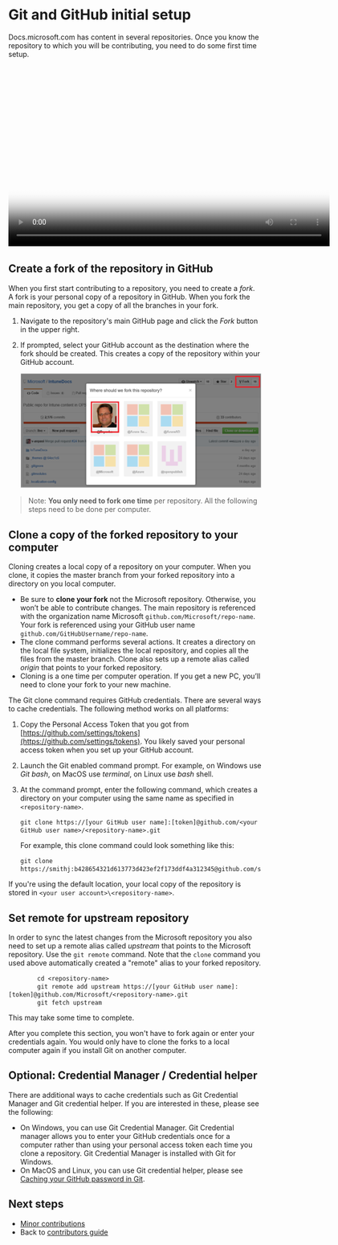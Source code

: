 # Git and GitHub initial setup

Docs.microsoft.com has content in several repositories. Once you know the repository to which you will be contributing, you need to do some first time setup. 

<video width="640" height="360" controls poster="./media/git-and-github-repository-initial-setup/git-and-github-initial-setup.png">
  <source src="http://video.ch9.ms/ch9/eab1/d9bebd59-bc3d-4aa8-8aa2-86fc2d92eab1/gitrepositorysetup_mid.mp4" type="video/mp4">
  <a href="http://video.ch9.ms/ch9/eab1/d9bebd59-bc3d-4aa8-8aa2-86fc2d92eab1/gitrepositorysetup_mid.mp4">
    <img src="./media/git-and-github-repository-initial-setup/git-and-github-initial-setup.png" alt="Git and GitHub Initial Setup">
  </a>
</video>

## Create a fork of the repository in GitHub

When you first start contributing to a repository, you need to create a *fork*. A fork is your personal copy of a repository in GitHub.  When you fork the main repository, you get a copy of all the branches in your fork. 

1. Navigate to the repository's main GitHub page and click the *Fork* button in the upper right. 
2. If prompted, select your GitHub account as the destination where the fork should be created. This creates a copy of the repository within your GitHub account. 

   ![GitHub profile example](./media/tools-and-setup/fork.png)

> Note: **You only need to fork one time** per repository. All the following steps need to be done per computer.

## Clone a copy of the forked repository to your computer

Cloning creates a local copy of a repository on your computer. When you clone, it copies the master branch from your forked repository into a directory on you local computer.

- Be sure to **clone your fork** not the Microsoft repository.  Otherwise, you won’t be able to contribute changes. The main repository is referenced with the organization name Microsoft `github.com/Microsoft/repo-name`. Your fork is referenced using your GitHub user name `github.com/GitHubUsername/repo-name`.
- The clone command performs several actions. It creates a directory on the local file system, initializes the local repository, and copies all the files from the master branch. Clone also sets up a remote alias called *origin* that points to your forked repository. 
- Cloning is a one time per computer operation.  If you get a new PC, you’ll need to clone your fork to your new machine.

The Git clone command requires GitHub credentials. There are several ways to cache credentials. The following method works on all platforms:

1. Copy the Personal Access Token that you got from [https://github.com/settings/tokens](https://github.com/settings/tokens). You likely saved your personal access token when you set up your GitHub account.
2. Launch the Git enabled command prompt. For example, on Windows use *Git bash*, on MacOS use *terminal*, on Linux use *bash* shell.
3. At the command prompt, enter the following command, which creates a directory on your computer using the same name as specified in `<repository-name>`. 

   ```
   git clone https://[your GitHub user name]:[token]@github.com/<your GitHub user name>/<repository-name>.git
   ```
   For example, this clone command could look something like this:
   ```
   git clone https://smithj:b428654321d613773d423ef2f173ddf4a312345@github.com/smithj/IntuneDocs.git  
   ```

If you're using the default location, your local copy of the repository is stored in `<your user account>\<repository-name>`.

## Set remote for upstream repository

In order to sync the latest changes from the Microsoft repository you also need to set up a remote alias called *upstream* that points to the Microsoft repository. Use the `git remote` command. Note that the `clone` command you used above automatically created a "remote" alias to your forked repository.

```
        cd <repository-name>
        git remote add upstream https://[your GitHub user name]:[token]@github.com/Microsoft/<repository-name>.git
        git fetch upstream
```

This may take some time to complete. 

After you complete this section, you won't have to fork again or enter your credentials again. You would only have to clone the forks to a local computer again if you install Git on another computer.

## Optional: Credential Manager / Credential helper

There are additional ways to cache credentials such as Git Credential Manager and Git credential helper. If you are interested in these, please see the following:
- On Windows, you can use Git Credential Manager. Git Credential manager allows you to enter your GitHub credentials once for a computer rather than using your personal access token each time you clone a repository. Git Credential Manager is installed with Git for Windows.
- On MacOS and Linux, you can use Git credential helper, please see [Caching your GitHub password in Git](https://help.github.com/articles/caching-your-github-password-in-git/#platform-all).

## Next steps
- [Minor contributions](./minor-contributions.md) 
- Back to [contributors guide](./index.md)

<!--Anchors-->

[Fork the repository and copy it to your computer]: #fork-the-repository-and-copy-it-to-your-computer
[Install git-credential-winstore]: #install-git-credential-winstore
[Configure your user name and email locally]: #configure-your-user-name-and-email-locally
